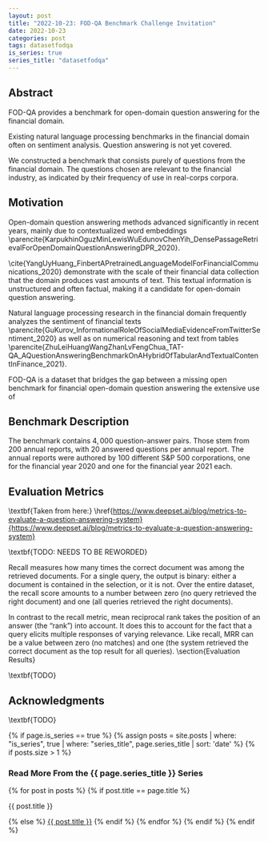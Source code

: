 ```yaml
---
layout: post
title: "2022-10-23: FOD-QA Benchmark Challenge Invitation"
date: 2022-10-23
categories: post
tags: datasetfodqa
is_series: true
series_title: "datasetfodqa"
---
```

## Abstract

FOD-QA provides a benchmark for open-domain question answering for the financial domain.

Existing natural language processing benchmarks in the financial domain often on sentiment analysis. Question answering is not yet covered.

We constructed a benchmark that consists purely of questions from the financial domain. The questions chosen are relevant to the financial industry, as indicated by their frequency of use in real-corps corpora. 

## Motivation

Open-domain question answering methods advanced significantly in recent years, mainly due to contextualized word embeddings \parencite{KarpukhinOguzMinLewisWuEdunovChenYih_DensePassageRetrievalForOpenDomainQuestionAnsweringDPR_2020}.

\cite{YangUyHuang_FinbertAPretrainedLanguageModelForFinancialCommunications_2020} demonstrate with the scale of their financial data collection that the domain produces vast amounts of text. This textual information is unstructured and often factual, making it a candidate for open-domain question answering.

Natural language processing research in the financial domain frequently analyzes the sentiment of financial texts  \parencite{GuKurov_InformationalRoleOfSocialMediaEvidenceFromTwitterSentiment_2020} as well as on numerical reasoning and text from tables \parencite{ZhuLeiHuangWangZhanLvFengChua_TAT-QA_AQuestionAnsweringBenchmarkOnAHybridOfTabularAndTextualContentInFinance_2021}. 

FOD-QA is a dataset that bridges the gap between a missing open benchmark for financial open-domain question answering the extensive use of

## Benchmark Description

The benchmark contains $4,000$ question-answer pairs. Those stem from $200$ annual reports, with $20$ answered questions per annual report. The annual reports were authored by $100$ different S\&P 500 corporations, one for the financial year 2020 and one for the financial year 2021 each.

## Evaluation Metrics

\textbf{Taken from here:} \href{https://www.deepset.ai/blog/metrics-to-evaluate-a-question-answering-system}{https://www.deepset.ai/blog/metrics-to-evaluate-a-question-answering-system}

\textbf{TODO: NEEDS TO BE REWORDED}

Recall measures how many times the correct document was among the retrieved documents. For a single query, the output is binary: either a document is contained in the selection, or it is not. Over the entire dataset, the recall score amounts to a number between zero (no query retrieved the right document) and one (all queries retrieved the right documents).

In contrast to the recall metric, mean reciprocal rank takes the position of an answer (the “rank”) into account. It does this to account for the fact that a query elicits multiple responses of varying relevance. Like recall, MRR can be a value between zero (no matches) and one (the system retrieved the correct document as the top result for all queries).
\section{Evaluation Results}

\textbf{TODO}

## Acknowledgments

\textbf{TODO}

{% if page.is_series == true %}
    {% assign posts = site.posts | where: "is_series", true | where: "series_title", page.series_title | sort: 'date' %}
    {% if posts.size > 1 %}
        
<h3 class="text-success p-3 pb-0">Read More From the {{ page.series_title }} Series</h3>
        {% for post in posts %}
                {% if post.title == page.title %}
<p class="nav-link bullet-pointer mb-0">{{ post.title }}</p>
                {% else %}
<a class="nav-link bullet-hash" href="{{ post.url }}">{{ post.title }}</a>
                {% endif %}
        {% endfor %}
    {% endif %}
{% endif %}